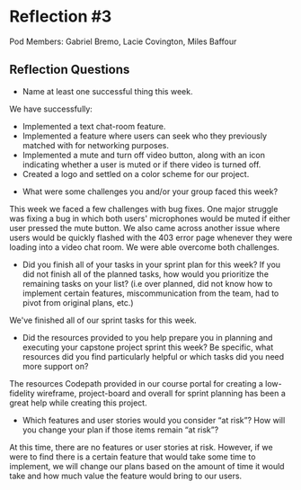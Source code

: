 # Reflection #3

Pod Members: Gabriel Bremo, Lacie Covington, Miles Baffour

## Reflection Questions

* Name at least one successful thing this week.

We have successfully:

- Implemented a text chat-room feature.
- Implemented a feature where users can seek who they previously matched with for networking purposes.
- Implemented a mute and turn off video button, along with an icon indicating whether a user is muted or if there video is turned off.
- Created a logo and settled on a color scheme for our project.

* What were some challenges you and/or your group faced this week?

This week we faced a few challenges with bug fixes. One major struggle was fixing a bug in which both users' microphones would be muted if either user pressed the mute button. We also came across another issue where users would be quickly flashed with the 403 error page whenever they were loading into a video chat room. We were able overcome both challenges.

* Did you finish all of your tasks in your sprint plan for this week? If you did not finish all of the planned tasks, how would you prioritize the remaining tasks on your list?  (i.e over planned, did not know how to implement certain features, miscommunication from the team, had to pivot from original plans, etc.)

 We've finished all of our sprint tasks for this week.

* Did the resources provided to you help prepare you in planning and executing your capstone project sprint this week? Be specific, what resources did you find particularly helpful or which tasks did you need more support on?

The resources Codepath provided in our course portal for creating a low-fidelity wireframe, project-board and overall for sprint planning has been a great help while creating this project.

* Which features and user stories would you consider “at risk”? How will you change your plan if those items remain “at risk”?

At this time, there are no features or user stories at risk. However, if we were to find there is a certain feature that would take some time to implement, we will change our plans based on the amount of time it would take and how much value the feature would bring to our users.

